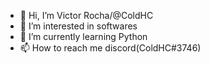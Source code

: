 - 👋 Hi, I’m Victor Rocha/@ColdHC
- 👀 I’m interested in softwares
- 🌱 I’m currently learning Python
- 📫 How to reach me discord(ColdHC#3746)


